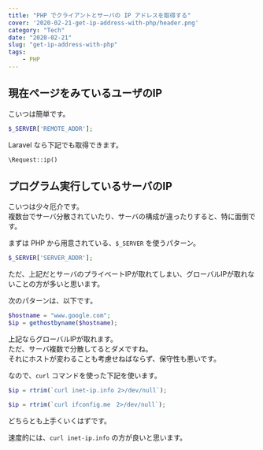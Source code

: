 ```yaml
---
title: "PHP でクライアントとサーバの IP アドレスを取得する"
cover: '2020-02-21-get-ip-address-with-php/header.png'
category: "Tech"
date: "2020-02-21"
slug: "get-ip-address-with-php"
tags:
    - PHP
---
```




## 現在ページをみているユーザのIP

こいつは簡単です。

```php
$_SERVER['REMOTE_ADDR'];
```

Laravel なら下記でも取得できます。

```php
\Request::ip()
```

## プログラム実行しているサーバのIP

こいつは少々厄介です。  
複数台でサーバ分散されていたり、サーバの構成が違ったりすると、特に面倒です。

まずは PHP から用意されている、`$_SERVER` を使うパターン。

```php
$_SERVER['SERVER_ADDR'];
```

ただ、上記だとサーバのプライベートIPが取れてしまい、グローバルIPが取れないことの方が多いと思います。  

次のパターンは、以下です。

```php
$hostname = "www.google.com";
$ip = gethostbyname($hostname);
```

上記ならグローバルIPが取れます。  
ただ、サーバ複数で分散してるとダメですね。  
それにホストが変わることも考慮せねばならず、保守性も悪いです。

なので、`curl` コマンドを使った下記を使います。

```php
$ip = rtrim(`curl inet-ip.info 2>/dev/null`);
```

```php
$ip = rtrim(`curl ifconfig.me　2>/dev/null`);
```

どちらとも上手くいくはずです。

速度的には、`curl inet-ip.info` の方が良いと思います。
